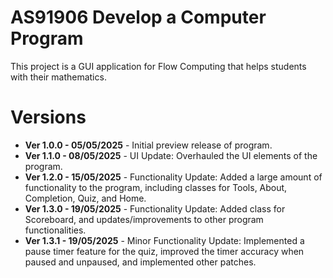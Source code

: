 # AS91906 Develop a Computer Program
This project is a GUI application for Flow Computing that helps students with their mathematics.

# Versions
* __Ver 1.0.0 - 05/05/2025__ - Initial preview release of program.  
* __Ver 1.1.0 - 08/05/2025__ - UI Update: Overhauled the UI elements of the program.  
* __Ver 1.2.0 - 15/05/2025__ - Functionality Update: Added a large amount of functionality to the program, including classes for Tools, About, Completion, Quiz, and Home.  
* __Ver 1.3.0 - 19/05/2025__ - Functionality Update: Added class for Scoreboard, and updates/improvements to other program functionalities.  
* __Ver 1.3.1 - 19/05/2025__ - Minor Functionality Update: Implemented a pause timer feature for the quiz, improved the timer accuracy when paused and unpaused, and implemented other patches.  